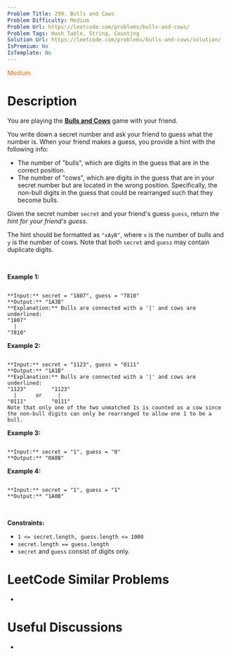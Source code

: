 ```yaml
---
Problem Title: 299. Bulls and Cows
Problem Difficulty: Medium
Problem Url: https://leetcode.com/problems/bulls-and-cows/
Problem Tags: Hash Table, String, Counting
Solution Url: https://leetcode.com/problems/bulls-and-cows/solution/
IsPremium: No
IsTemplate: No
---
```


<span style="color: rgb(239, 108, 0);">Medium</span>

# Description

You are playing the **[Bulls and Cows](https://en.wikipedia.org/wiki/Bulls_and_Cows)** game with your friend.


You write down a secret number and ask your friend to guess what the number is. When your friend makes a guess, you provide a hint with the following info:


* The number of "bulls", which are digits in the guess that are in the correct position.
* The number of "cows", which are digits in the guess that are in your secret number but are located in the wrong position. Specifically, the non-bull digits in the guess that could be rearranged such that they become bulls.


Given the secret number `secret` and your friend's guess `guess`, return *the hint for your friend's guess*.


The hint should be formatted as `"xAyB"`, where `x` is the number of bulls and `y` is the number of cows. Note that both `secret` and `guess` may contain duplicate digits.


 


**Example 1:**



```

**Input:** secret = "1807", guess = "7810"
**Output:** "1A3B"
**Explanation:** Bulls are connected with a '|' and cows are underlined:
"1807"
  |
"7810"
```

**Example 2:**



```

**Input:** secret = "1123", guess = "0111"
**Output:** "1A1B"
**Explanation:** Bulls are connected with a '|' and cows are underlined:
"1123"        "1123"
  |      or     |
"0111"        "0111"
Note that only one of the two unmatched 1s is counted as a cow since the non-bull digits can only be rearranged to allow one 1 to be a bull.

```

**Example 3:**



```

**Input:** secret = "1", guess = "0"
**Output:** "0A0B"

```

**Example 4:**



```

**Input:** secret = "1", guess = "1"
**Output:** "1A0B"

```

 


**Constraints:**


* `1 <= secret.length, guess.length <= 1000`
* `secret.length == guess.length`
* `secret` and `guess` consist of digits only.




# LeetCode Similar Problems

- []()

# Useful Discussions

- []()
